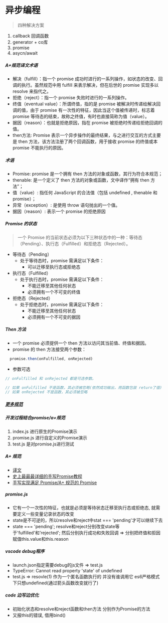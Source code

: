 # 异步编程
> 四种解决方案
1. callback 回调函数
2. generator + co库
3. promise 
4. asycn/await

##### A+规范译文术语
* 解决（fulfill）：指一个 promise 成功时进行的一系列操作，如状态的改变、回调的执行。虽然规范中用 fulfill 来表示解决，但在后世的 promise 实现多以 resolve 来指代之。
* 拒绝（reject）：指一个 promise 失败时进行的一系列操作。
* 终值（eventual value）：所谓终值，指的是 promise 被解决时传递给解决回调的值，由于 promise 有一次性的特征，因此当这个值被传递时，标志着 promise 等待态的结束，故称之终值，有时也直接简称为值（value）。
* 据因（reason）：也就是拒绝原因，指在 promise 被拒绝时传递给拒绝回调的值。
* then方法: Promise 表示一个异步操作的最终结果，与之进行交互的方式主要是 then 方法，该方法注册了两个回调函数，用于接收 promise 的终值或本 promise 不能执行的原因。

##### 术语
* Promise: promise 是一个拥有 then 方法的对象或函数，其行为符合本规范；
* thenable: 是一个定义了 then 方法的对象或函数，文中译作“拥有 then 方法”；
* 值（value）: 指任何 JavaScript 的合法值（包括 undefined , thenable 和 promise）；
* 异常（exception）: 是使用 throw 语句抛出的一个值。
* 据因（reason）: 表示一个 promise 的拒绝原因

#####  Promise 的状态
> 一个 Promise 的当前状态必须为以下三种状态中的一种：等待态（Pending）、执行态（Fulfilled）和拒绝态（Rejected）。
* 等待态（Pending）
  - 处于等待态时，promise 需满足以下条件：
    - 可以迁移至执行态或拒绝态
* 执行态（Fulfilled）
  - 处于执行态时，promise 需满足以下条件：
    - 不能迁移至其他任何状态
    - 必须拥有一个不可变的终值
* 拒绝态（Rejected）
  - 处于拒绝态时，promise 需满足以下条件：
    - 不能迁移至其他任何状态
    - 必须拥有一个不可变的据因

##### Then 方法
* 一个 promise 必须提供一个 then 方法以访问其当前值、终值和据因。
* promise 的 then 方法接受两个参数：
```js
  promise.then(onFulfilled, onRejected)
```
* 参数可选
```js
// onFulfilled 和 onRejected 都是可选参数。

// 如果 onFulfilled 不是函数，其必须被忽略(依然成功输出，用函数包装 return了值)
// 如果 onRejected 不是函数，其必须被忽略


```

##### [更多规范](https://www.ituring.com.cn/article/66566)



##### 开发过程结合promise/a+规范
1. index.js      进行原生的Promise演示
2. promise.js    进行自定义的Promise演示
3. test.js       是对promise.js进行测试

##### A+ 规范
* [译文](https://www.ituring.com.cn/article/66566)
* [史上最最最详细的手写Promise教程](https://juejin.im/post/5b2f02cd5188252b937548ab)
* [手写实现满足 Promise/A+ 规范的 Promise](https://www.jianshu.com/p/8d5c3a9e6181)

##### promise.js
* 它有一个一次性的特征，也就是必须是等待状态迁移至执行态或拒绝态, 就需要定义一些变量记录状态的改变
* state是不可逆的，所以resolve和reject中stat === 'pending'才可以继续下去 
* state === 'pending'; resolve和reject分别改变state等于'fulfilled'和'rejected'; 然后分别执行成功和失败回调 => 分别把终值和拒因赋值this.value和this.reason


##### vscode debug程序
* launch.json指定需要debug的js文件 => test.js
* TypeError: Cannot read property 'state' of undefined
* test.js => resovle(1) 作为一个匿名函数执行的 并没有谁调用它 es6严格模式下只想undefined(通过箭头函数改变就行了)


##### code 边写边优化
* 初始化状态和resolve和reject函数和then方法 分别作为Promise的方法
* 又报this的错误, 借用bind()